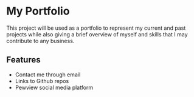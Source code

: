 # My Portfolio

This project will be used as a portfolio to represent my current
and past projects while also giving a brief overview of myself and 
skills that I may contribute to any business.


## Features

- Contact me through email
- Links to Github repos
- Pewview social media platform
